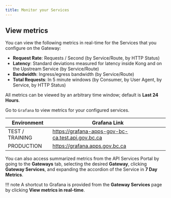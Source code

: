 ```yaml
---
title: Monitor your Services
---
```


## View metrics

You can view the following metrics in real-time for the Services that you
configure on the Gateway:

- **Request Rate**: Requests / Second (by Service/Route, by HTTP Status)
- **Latency**: Standard deviations measured for latency inside Kong and on the
  Upstream Service (by Service/Route)
- **Bandwidth**: Ingress/egress bandwidth (by Service/Route)
- **Total Requests**: In 5 minute windows (by Consumer, by User Agent, by
  Service, by HTTP Status)

All metrics can be viewed by an arbitrary time window; default is **Last 24 Hours**.

Go to `Grafana` to view metrics for your configured services.

| Environment     | Grafana Link                                      |
| --------------- | ------------------------------------------------- |
| TEST / TRAINING | <https://grafana-apps-gov-bc-ca.test.api.gov.bc.ca> |
| PRODUCTION      | <https://grafana.apps.gov.bc.ca>                    |

You can also access summarized metrics from the API Services Portal by going to
the **Gateways** tab, selecting the desired **Gateway**, clicking
**Gateway Services**, and expanding the accordion of the Service in **7 Day Metrics**.

!!! note
    A shortcut to Grafana is provided from the **Gateway Services** page by
    clicking **View metrics in real-time**.
